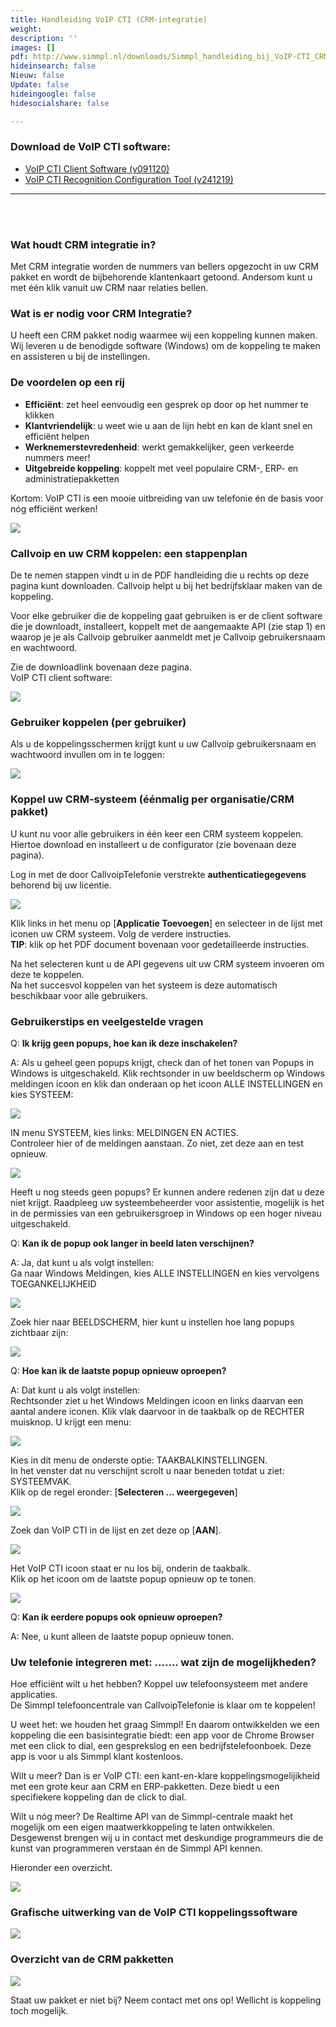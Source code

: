 ```yaml
---
title: Handleiding VoIP CTI (CRM-integratie)
weight: 
description: ''
images: []
pdf: http://www.simmpl.nl/downloads/Simmpl_handleiding_bij_VoIP-CTI_CRM-koppelingen.pdf
hideinsearch: false
Nieuw: false
Update: false
hideingoogle: false
hidesocialshare: false

---
```

<h3>Download de VoIP CTI software:</h3>

* [VoIP CTI Client Software (v091120)](https://downloadcloudcti.blob.core.windows.net/files/setups/voipcticlientsetup.exe)
* [VoIP CTI Recognition Configuration Tool (v241219)](http://files.callvoip.nl/downloads/voipcticonfigurationsetup.exe)

<hr>
<br><br>
<h3>Wat houdt CRM integratie in?</h3>

Met CRM integratie worden de nummers van bellers opgezocht in uw CRM pakket en wordt de bijbehorende klantenkaart getoond. Andersom kunt u met één klik vanuit uw CRM naar relaties bellen.

<h3>Wat is er nodig voor CRM Integratie?</h3>

U heeft een CRM pakket nodig waarmee wij een koppeling kunnen maken. Wij leveren u de benodigde software (Windows) om de koppeling te maken en assisteren u bij de instellingen.

<h3>De voordelen op een rij</h3>

* **Efficiënt**: zet heel eenvoudig een gesprek op door op het nummer te klikken
* **Klantvriendelijk**: u weet wie u aan de lijn hebt en kan de klant snel en efficiënt helpen
* **Werknemerstevredenheid**: werkt gemakkelijker, geen verkeerde nummers meer!
* **Uitgebreide koppeling**: koppelt met veel populaire CRM-, ERP- en administratiepakketten

Kortom: VoIP CTI is een mooie uitbreiding van uw telefonie én de basis voor nóg efficiënt werken!

![](https://res.cloudinary.com/callvoip/image/upload/v1566224907/voipcti-1_ntzwi9.png)

<h3>Callvoip en uw CRM koppelen: een stappenplan</h3>

De te nemen stappen vindt u in de PDF handleiding die u rechts op deze pagina kunt downloaden. Callvoip helpt u bij het bedrijfsklaar maken van de koppeling.

Voor elke gebruiker die de koppeling gaat gebruiken is er de client software die je downloadt, installeert, koppelt met de aangemaakte API (zie stap 1) en waarop je je als Callvoip gebruiker aanmeldt met je Callvoip gebruikersnaam en wachtwoord.

Zie de downloadlink bovenaan deze pagina.  
VoIP CTI client software:

![](https://res.cloudinary.com/callvoip/image/upload/v1566225429/voipcti-3_sgykr4.png)

<h3>Gebruiker koppelen (per gebruiker)</h3>

Als u de koppelingsschermen krijgt kunt u uw Callvoip gebruikersnaam en wachtwoord invullen om in te loggen:

![](https://res.cloudinary.com/callvoip/image/upload/v1566225603/voipcti-4_xbx9l6.png)

<h3>Koppel uw CRM-systeem (éénmalig per organisatie/CRM pakket)</h3>

U kunt nu voor alle gebruikers in één keer een CRM systeem koppelen.  
Hiertoe download en installeert u de configurator (zie bovenaan deze pagina).

Log in met de door CallvoipTelefonie verstrekte **authenticatiegegevens** behorend bij uw licentie.

![](https://res.cloudinary.com/callvoip/image/upload/v1566225842/voipcti-5_wp4zfl.png)

Klik links in het menu op \[**Applicatie Toevoegen**\] en selecteer in de lijst met iconen uw CRM systeem. Volg de verdere instructies.  
**TIP**: klik op het PDF document bovenaan voor gedetailleerde instructies.

Na het selecteren kunt u de API gegevens uit uw CRM systeem invoeren om deze te koppelen.  
Na het succesvol koppelen van het systeem is deze automatisch beschikbaar voor alle gebruikers.

<h3>Gebruikerstips en veelgestelde vragen</h3>

Q: **Ik krijg geen popups, hoe kan ik deze inschakelen?**

A: Als u geheel geen popups krijgt, check dan of het tonen van Popups in Windows is uitgeschakeld. Klik rechtsonder in uw beeldscherm op Windows meldingen icoon en klik dan onderaan op het icoon ALLE INSTELLINGEN en kies SYSTEEM:

![](https://res.cloudinary.com/callvoip/image/upload/v1566290356/voipcti-6_jva3d8.png)

IN menu SYSTEEM, kies links: MELDINGEN EN ACTIES.  
Controleer hier of de meldingen aanstaan. Zo niet, zet deze aan en test opnieuw.

![](https://res.cloudinary.com/callvoip/image/upload/v1566290445/voipcti-7_actkhf.png)

Heeft u nog steeds geen popups? Er kunnen andere redenen zijn dat u deze niet krijgt.  Raadpleeg uw systeembeheerder voor assistentie, mogelijk is het in de permissies van een gebruikersgroep in Windows op een hoger niveau uitgeschakeld.

Q: **Kan ik de popup ook langer in beeld laten verschijnen?**

A: Ja, dat kunt u als volgt instellen:  
Ga naar Windows Meldingen, kies ALLE INSTELLINGEN en kies vervolgens TOEGANKELIJKHEID

![](https://res.cloudinary.com/callvoip/image/upload/v1566290584/voipcti-8_jvki1l.png)

Zoek hier naar BEELDSCHERM, hier kunt u instellen hoe lang popups zichtbaar zijn:

![](https://res.cloudinary.com/callvoip/image/upload/v1566290692/voipcti-9_svbfqy.png)

Q: **Hoe kan ik de laatste popup opnieuw oproepen?**

A: Dat kunt u als volgt instellen:  
Rechtsonder ziet u het Windows Meldingen icoon en links daarvan een aantal andere iconen.  Klik vlak daarvoor in de taakbalk op de RECHTER muisknop. U krijgt een menu:

![](https://res.cloudinary.com/callvoip/image/upload/v1566290784/voipcti-10_grvlo0.png)

Kies in dit menu de onderste optie: TAAKBALKINSTELLINGEN.  
In het venster dat nu verschijnt scrolt u naar beneden totdat u ziet: SYSTEEMVAK.  
Klik op de regel eronder: \[**Selecteren … weergegeven**\]

![](https://res.cloudinary.com/callvoip/image/upload/v1566290880/voipcti-11_ax9r7p.png)

Zoek dan VoIP CTI in de lijst en zet deze op \[**AAN**\].

![](https://res.cloudinary.com/callvoip/image/upload/v1566290950/voipcti-12_sx2ntr.png)

Het VoIP CTI icoon staat er nu los bij, onderin de taakbalk.  
Klik op het icoon om de laatste popup opnieuw op te tonen.

![](https://res.cloudinary.com/callvoip/image/upload/v1566291020/voipcti-13_q7ftc7.png)

Q: **Kan ik eerdere popups ook opnieuw oproepen?**

A: Nee, u kunt alleen de laatste popup opnieuw tonen.

<h3>Uw telefonie integreren met: …….  wat zijn de mogelijkheden?</h3>

Hoe efficiënt wilt u het hebben? Koppel uw telefoonsysteem met andere applicaties.  
De Simmpl telefooncentrale van CallvoipTelefonie is klaar om te koppelen!

U weet het: we houden het graag Simmpl! En daarom ontwikkelden we een koppeling die een basisintegratie biedt: een app voor de Chrome Browser met een click to dial, een gesprekslog en een bedrijfstelefoonboek. Deze app is voor u als Simmpl klant kostenloos.

Wilt u meer? Dan is er VoIP CTI: een kant-en-klare koppelingsmogelijikheid met een grote keur aan CRM en ERP-pakketten. Deze biedt u een specifiekere koppeling dan de click to dial.

Wilt u nóg meer? De Realtime API van de Simmpl-centrale maakt het mogelijk om een eigen maatwerkkoppeling te laten ontwikkelen. Desgewenst brengen wij u in contact met deskundige programmeurs die de kunst van programmeren verstaan én de Simmpl API kennen.

Hieronder een overzicht.

![](https://res.cloudinary.com/callvoip/image/upload/v1566291307/voipcti-14_qzv2pd.png)

<h3>Grafische uitwerking van de VoIP CTI koppelingssoftware</h3>

![](https://res.cloudinary.com/callvoip/image/upload/v1566291405/voipcti-15_qncmjy.png)

<h3>Overzicht van de CRM pakketten</h3>

![](https://res.cloudinary.com/callvoip/image/upload/v1566291488/voipcti-16_m8gkgz.png)

Staat uw pakket er niet bij? Neem contact met ons op! Wellicht is koppeling toch mogelijk.
